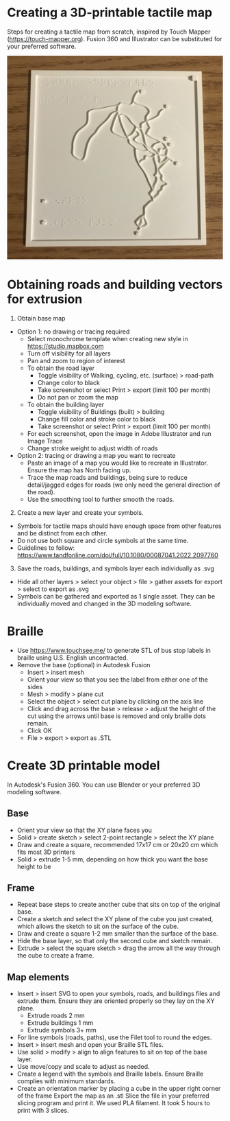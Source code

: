 # Creating a 3D-printable tactile map
Steps for creating a tactile map from scratch, inspired by Touch Mapper (https://touch-mapper.org). 
Fusion 360 and Illustrator can be substituted for your preferred software.

![Screenshot](IMG_6092.JPG)

# Obtaining roads and building vectors for extrusion
1. Obtain base map
- Option 1: no drawing or tracing required
  - Select monochrome template when creating new style in https://studio.mapbox.com
  - Turn off visibility for all layers
  - Pan and zoom to region of interest
  - To obtain the road layer
    - Toggle visibility of Walking, cycling, etc. (surface) > road-path
    - Change color to black
    - Take screenshot or select Print > export (limit 100 per month)
    - Do not pan or zoom the map
  - To obtain the building layer
    - Toggle visibility of Buildings (built) > building
    - Change fill color and stroke color to black
    - Take screenshot or select Print > export (limit 100 per month)
  - For each screenshot, open the image in Adobe Illustrator and run Image Trace
  - Change stroke weight to adjust width of roads
- Option 2: tracing or drawing a map you want to recreate
  -   Paste an image of a map you would like to recreate in Illustrator. Ensure the map has North facing up.
  -   Trace the map roads and buildings, being sure to reduce detail/jagged edges for roads (we only need the general direction of the road).
  -   Use the smoothing tool to further smooth the roads.
2. Create a new layer and create your symbols.
-   Symbols for tactile maps should have enough space from other features and be distinct from each other.
-   Do not use both square and circle symbols at the same time.
-   Guidelines to follow: https://www.tandfonline.com/doi/full/10.1080/00087041.2022.2097760
3. Save the roads, buildings, and symbols layer each individually as .svg
- Hide all other layers > select your object > file > gather assets for export > select to export as .svg
- Symbols can be gathered and exported as 1 single asset. They can be individually moved and changed in the 3D modeling software. 

# Braille
- Use https://www.touchsee.me/ to generate STL of bus stop labels in braille using U.S. English uncontracted.
- Remove the base (optional) in Autodesk Fusion
  - Insert > insert mesh
  - Orient your view so that you see the label from either one of the sides
  - Mesh > modify > plane cut
  - Select the object > select cut plane by clicking on the axis line
  - Click and drag across the base > release > adjust the height of the cut using the arrows until base is removed and only braille dots remain.
  - Click OK
  - File > export > export as .STL

# Create 3D printable model
In Autodesk's Fusion 360. You can use Blender or your preferred 3D modeling software.
## Base
- Orient your view so that the XY plane faces you
- Solid > create sketch > select 2-point rectangle > select the XY plane
- Draw and create a square, recommended 17x17 cm or 20x20 cm which fits most 3D printers
- Solid > extrude 1-5 mm, depending on how thick you want the base height to be
## Frame
- Repeat base steps to create another cube that sits on top of the original base.
- Create a sketch and select the XY plane of the cube you just created, which allows the sketch to sit on the surface of the cube.
- Draw and create a square 1-2 mm smaller than the surface of the base.
- Hide the base layer, so that only the second cube and sketch remain.
- Extrude > select the square sketch > drag the arrow all the way through the cube to create a frame. 
## Map elements
- Insert > insert SVG to open your symbols, roads, and buildings files and extrude them. Ensure they are oriented properly so they lay on the XY plane.
  - Extrude roads 2 mm
  - Extrude buildings 1 mm
  - Extrude symbols 3+ mm
- For line symbols (roads, paths), use the Filet tool to round the edges.
- Insert > insert mesh and open your Braille STL files.
- Use solid > modify > align to align features to sit on top of the base layer.
- Use move/copy and scale to adjust as needed.
- Create a legend with the symbols and Braille labels. Ensure Braille complies with minimum standards.
- Create an orientation marker by placing a cube in the upper right corner of the frame
Export the map as an .stl 
Slice the file in your preferred slicing program and print it. We used PLA filament. It took 5 hours to print with 3 slices. 
